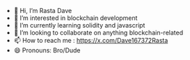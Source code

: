 - 👋 Hi, I’m Rasta Dave
- 👀 I’m interested in blockchain development
- 🌱 I’m currently learning solidity and javascript
- 💞️ I’m looking to collaborate on anything blockchain-related
- 📫 How to reach me : https://x.com/Dave167372Rasta
- 😄 Pronouns: Bro/Dude

<!---
rasta-dave/rasta-dave is a ✨ special ✨ repository because its `README.md` (this file) appears on your GitHub profile.
You can click the Preview link to take a look at your changes.
--->
